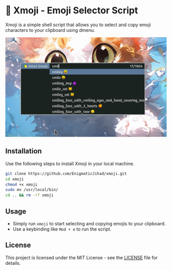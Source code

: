 # 🍋 Xmoji - Emoji Selector Script

Xmoji is a simple shell script that allows you to select and copy emoji characters to your clipboard using dmenu.

![Xmoji in Action](ss.png)

## Installation

Use the following steps to install Xmoji in your local machine.

```bash
git clone https://github.com/EnigmaticJihad/xmoji.git
cd xmoji
chmod +x xmoji
sudo mv /usr/local/bin/
cd .. && rm -rf xmoji
```

## Usage

- Simply run `xmoji` to start selecting and copying emojis to your clipboard.
- Use a keybinding like `Mod + e` to run the script.

## License

This project is licensed under the MIT License - see the [LICENSE](LICENSE) file for details.
